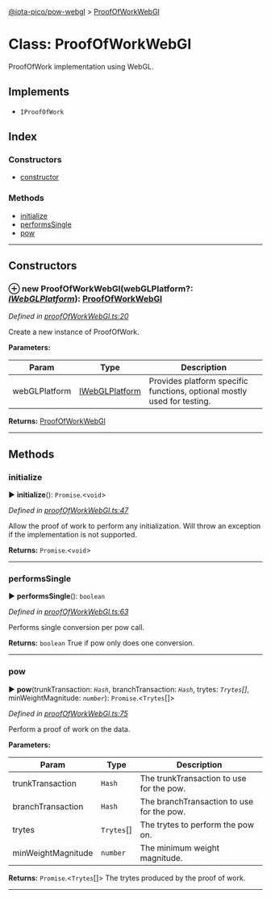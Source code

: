 [@iota-pico/pow-webgl](../README.md) > [ProofOfWorkWebGl](../classes/proofofworkwebgl.md)



# Class: ProofOfWorkWebGl


ProofOfWork implementation using WebGL.

## Implements

* `IProofOfWork`

## Index

### Constructors

* [constructor](proofofworkwebgl.md#constructor)


### Methods

* [initialize](proofofworkwebgl.md#initialize)
* [performsSingle](proofofworkwebgl.md#performssingle)
* [pow](proofofworkwebgl.md#pow)



---
## Constructors
<a id="constructor"></a>


### ⊕ **new ProofOfWorkWebGl**(webGLPlatform?: *[IWebGLPlatform](../interfaces/iwebglplatform.md)*): [ProofOfWorkWebGl](proofofworkwebgl.md)


*Defined in [proofOfWorkWebGl.ts:20](https://github.com/iotaeco/iota-pico-pow-webgl/blob/80efa31/src/proofOfWorkWebGl.ts#L20)*



Create a new instance of ProofOfWork.


**Parameters:**

| Param | Type | Description |
| ------ | ------ | ------ |
| webGLPlatform | [IWebGLPlatform](../interfaces/iwebglplatform.md)   |  Provides platform specific functions, optional mostly used for testing. |





**Returns:** [ProofOfWorkWebGl](proofofworkwebgl.md)

---


## Methods
<a id="initialize"></a>

###  initialize

► **initialize**(): `Promise`.<`void`>



*Defined in [proofOfWorkWebGl.ts:47](https://github.com/iotaeco/iota-pico-pow-webgl/blob/80efa31/src/proofOfWorkWebGl.ts#L47)*



Allow the proof of work to perform any initialization. Will throw an exception if the implementation is not supported.




**Returns:** `Promise`.<`void`>





___

<a id="performssingle"></a>

###  performsSingle

► **performsSingle**(): `boolean`



*Defined in [proofOfWorkWebGl.ts:63](https://github.com/iotaeco/iota-pico-pow-webgl/blob/80efa31/src/proofOfWorkWebGl.ts#L63)*



Performs single conversion per pow call.




**Returns:** `boolean`
True if pow only does one conversion.






___

<a id="pow"></a>

###  pow

► **pow**(trunkTransaction: *`Hash`*, branchTransaction: *`Hash`*, trytes: *`Trytes`[]*, minWeightMagnitude: *`number`*): `Promise`.<`Trytes`[]>



*Defined in [proofOfWorkWebGl.ts:75](https://github.com/iotaeco/iota-pico-pow-webgl/blob/80efa31/src/proofOfWorkWebGl.ts#L75)*



Perform a proof of work on the data.


**Parameters:**

| Param | Type | Description |
| ------ | ------ | ------ |
| trunkTransaction | `Hash`   |  The trunkTransaction to use for the pow. |
| branchTransaction | `Hash`   |  The branchTransaction to use for the pow. |
| trytes | `Trytes`[]   |  The trytes to perform the pow on. |
| minWeightMagnitude | `number`   |  The minimum weight magnitude. |





**Returns:** `Promise`.<`Trytes`[]>
The trytes produced by the proof of work.






___


